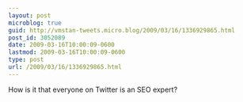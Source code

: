 ```yaml
---
layout: post
microblog: true
guid: http://vmstan-tweets.micro.blog/2009/03/16/1336929865.html
post_id: 3052089
date: 2009-03-16T10:00:09-0600
lastmod: 2009-03-16T10:00:09-0600
type: post
url: /2009/03/16/1336929865.html
---
```

How is it that everyone on Twitter is an SEO expert?
